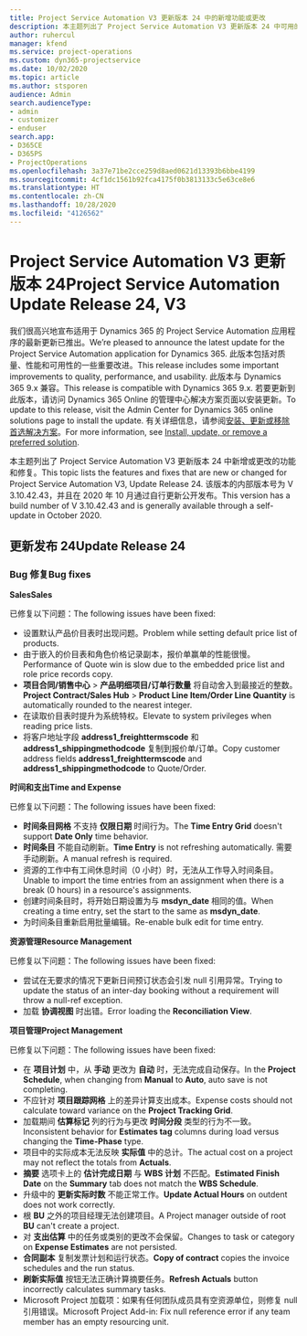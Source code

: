 ```yaml
---
title: Project Service Automation V3 更新版本 24 中的新增功能或更改
description: 本主题列出了 Project Service Automation V3 更新版本 24 中可用的功能和修复。
author: ruhercul
manager: kfend
ms.service: project-operations
ms.custom: dyn365-projectservice
ms.date: 10/02/2020
ms.topic: article
ms.author: stsporen
audience: Admin
search.audienceType:
- admin
- customizer
- enduser
search.app:
- D365CE
- D365PS
- ProjectOperations
ms.openlocfilehash: 3a37e71be2cce259d8aed0621d13393b6bbe4199
ms.sourcegitcommit: 4cf1dc1561b92fca4175f0b3813133c5e63ce8e6
ms.translationtype: HT
ms.contentlocale: zh-CN
ms.lasthandoff: 10/28/2020
ms.locfileid: "4126562"
---
```

# <a name="project-service-automation-update-release-24-v3"></a><span data-ttu-id="e8485-103">Project Service Automation V3 更新版本 24</span><span class="sxs-lookup"><span data-stu-id="e8485-103">Project Service Automation Update Release 24, V3</span></span>

<span data-ttu-id="e8485-104">我们很高兴地宣布适用于 Dynamics 365 的 Project Service Automation 应用程序的最新更新已推出。</span><span class="sxs-lookup"><span data-stu-id="e8485-104">We’re pleased to announce the latest update for the Project Service Automation application for Dynamics 365.</span></span> <span data-ttu-id="e8485-105">此版本包括对质量、性能和可用性的一些重要改进。</span><span class="sxs-lookup"><span data-stu-id="e8485-105">This release includes some important improvements to quality, performance, and usability.</span></span> <span data-ttu-id="e8485-106">此版本与 Dynamics 365 9.x 兼容。</span><span class="sxs-lookup"><span data-stu-id="e8485-106">This release is compatible with Dynamics 365 9.x.</span></span> <span data-ttu-id="e8485-107">若要更新到此版本，请访问 Dynamics 365 Online 的管理中心解决方案页面以安装更新。</span><span class="sxs-lookup"><span data-stu-id="e8485-107">To update to this release, visit the Admin Center for Dynamics 365 online solutions page to install the update.</span></span> <span data-ttu-id="e8485-108">有关详细信息，请参阅[安装、更新或移除首选解决方案](https://docs.microsoft.com/power-platform/admin/install-remove-preferred-solution)。</span><span class="sxs-lookup"><span data-stu-id="e8485-108">For more information, see [Install, update, or remove a preferred solution](https://docs.microsoft.com/power-platform/admin/install-remove-preferred-solution).</span></span>

<span data-ttu-id="e8485-109">本主题列出了 Project Service Automation V3 更新版本 24 中新增或更改的功能和修复。</span><span class="sxs-lookup"><span data-stu-id="e8485-109">This topic lists the features and fixes that are new or changed for Project Service Automation V3, Update Release 24.</span></span> <span data-ttu-id="e8485-110">该版本的内部版本号为 V 3.10.42.43，并且在 2020 年 10 月通过自行更新公开发布。</span><span class="sxs-lookup"><span data-stu-id="e8485-110">This version has a build number of V 3.10.42.43 and is generally available through a self-update in October 2020.</span></span>

## <a name="update-release-24"></a><span data-ttu-id="e8485-111">更新发布 24</span><span class="sxs-lookup"><span data-stu-id="e8485-111">Update Release 24</span></span>

### <a name="bug-fixes"></a><span data-ttu-id="e8485-112">Bug 修复</span><span class="sxs-lookup"><span data-stu-id="e8485-112">Bug fixes</span></span>

<span data-ttu-id="e8485-113">**Sales**</span><span class="sxs-lookup"><span data-stu-id="e8485-113">**Sales**</span></span>

<span data-ttu-id="e8485-114">已修复以下问题：</span><span class="sxs-lookup"><span data-stu-id="e8485-114">The following issues have been fixed:</span></span>

- <span data-ttu-id="e8485-115">设置默认产品价目表时出现问题。</span><span class="sxs-lookup"><span data-stu-id="e8485-115">Problem while setting default price list of products.</span></span>
- <span data-ttu-id="e8485-116">由于嵌入的价目表和角色价格记录副本，报价单赢单的性能很慢。</span><span class="sxs-lookup"><span data-stu-id="e8485-116">Performance of Quote win is slow due to the embedded price list and role price records copy.</span></span>
- <span data-ttu-id="e8485-117">**项目合同/销售中心** > **产品明细项目/订单行数量** 将自动舍入到最接近的整数。</span><span class="sxs-lookup"><span data-stu-id="e8485-117">**Project Contract/Sales Hub** > **Product Line Item/Order Line Quantity** is automatically rounded to the nearest integer.</span></span>
- <span data-ttu-id="e8485-118">在读取价目表时提升为系统特权。</span><span class="sxs-lookup"><span data-stu-id="e8485-118">Elevate to system privileges when reading price lists.</span></span>
- <span data-ttu-id="e8485-119">将客户地址字段 **address1_freighttermscode** 和 **address1_shippingmethodcode** 复制到报价单/订单。</span><span class="sxs-lookup"><span data-stu-id="e8485-119">Copy customer address fields **address1_freighttermscode** and **address1_shippingmethodcode** to Quote/Order.</span></span> 


<span data-ttu-id="e8485-120">**时间和支出**</span><span class="sxs-lookup"><span data-stu-id="e8485-120">**Time and Expense**</span></span>

<span data-ttu-id="e8485-121">已修复以下问题：</span><span class="sxs-lookup"><span data-stu-id="e8485-121">The following issues have been fixed:</span></span>

- <span data-ttu-id="e8485-122">**时间条目网格** 不支持 **仅限日期** 时间行为。</span><span class="sxs-lookup"><span data-stu-id="e8485-122">The **Time Entry Grid** doesn't support **Date Only** time behavior.</span></span>
- <span data-ttu-id="e8485-123">**时间条目** 不能自动刷新。</span><span class="sxs-lookup"><span data-stu-id="e8485-123">**Time Entry** is not refreshing automatically.</span></span> <span data-ttu-id="e8485-124">需要手动刷新。</span><span class="sxs-lookup"><span data-stu-id="e8485-124">A manual refresh is required.</span></span>
- <span data-ttu-id="e8485-125">资源的工作中有工间休息时间（0 小时）时，无法从工作导入时间条目。</span><span class="sxs-lookup"><span data-stu-id="e8485-125">Unable to import the time entries from an assignment when there is a break (0 hours) in a resource's assignments.</span></span>
- <span data-ttu-id="e8485-126">创建时间条目时，将开始日期设置为与 **msdyn_date** 相同的值。</span><span class="sxs-lookup"><span data-stu-id="e8485-126">When creating a time entry, set the start to the same as **msdyn_date**.</span></span>
- <span data-ttu-id="e8485-127">为时间条目重新启用批量编辑。</span><span class="sxs-lookup"><span data-stu-id="e8485-127">Re-enable bulk edit for time entry.</span></span>

<span data-ttu-id="e8485-128">**资源管理**</span><span class="sxs-lookup"><span data-stu-id="e8485-128">**Resource Management**</span></span>

<span data-ttu-id="e8485-129">已修复以下问题：</span><span class="sxs-lookup"><span data-stu-id="e8485-129">The following issues have been fixed:</span></span>

- <span data-ttu-id="e8485-130">尝试在无要求的情况下更新日间预订状态会引发 null 引用异常。</span><span class="sxs-lookup"><span data-stu-id="e8485-130">Trying to update the status of an inter-day booking without a requirement will throw a null-ref exception.</span></span>
- <span data-ttu-id="e8485-131">加载 **协调视图** 时出错。</span><span class="sxs-lookup"><span data-stu-id="e8485-131">Error loading the **Reconciliation View**.</span></span>


<span data-ttu-id="e8485-132">**项目管理**</span><span class="sxs-lookup"><span data-stu-id="e8485-132">**Project Management**</span></span>

<span data-ttu-id="e8485-133">已修复以下问题：</span><span class="sxs-lookup"><span data-stu-id="e8485-133">The following issues have been fixed:</span></span>

- <span data-ttu-id="e8485-134">在 **项目计划** 中，从 **手动** 更改为 **自动** 时，无法完成自动保存。</span><span class="sxs-lookup"><span data-stu-id="e8485-134">In the **Project Schedule**, when changing from **Manual** to **Auto**, auto save is not completing.</span></span>
- <span data-ttu-id="e8485-135">不应针对 **项目跟踪网格** 上的差异计算支出成本。</span><span class="sxs-lookup"><span data-stu-id="e8485-135">Expense costs should not calculate toward variance on the **Project Tracking Grid**.</span></span>
- <span data-ttu-id="e8485-136">加载期间 **估算标记** 列的行为与更改 **时间分段** 类型的行为不一致。</span><span class="sxs-lookup"><span data-stu-id="e8485-136">Inconsistent behavior for **Estimates tag** columns during load versus changing the **Time-Phase** type.</span></span>
- <span data-ttu-id="e8485-137">项目中的实际成本无法反映 **实际值** 中的总计。</span><span class="sxs-lookup"><span data-stu-id="e8485-137">The actual cost on a project may not reflect the totals from **Actuals**.</span></span>
- <span data-ttu-id="e8485-138">**摘要** 选项卡上的 **估计完成日期** 与 **WBS 计划** 不匹配。</span><span class="sxs-lookup"><span data-stu-id="e8485-138">**Estimated Finish Date** on the **Summary** tab does not match the **WBS Schedule**.</span></span>
- <span data-ttu-id="e8485-139">升级中的 **更新实际时数** 不能正常工作。</span><span class="sxs-lookup"><span data-stu-id="e8485-139">**Update Actual Hours** on outdent does not work correctly.</span></span>
- <span data-ttu-id="e8485-140">根 **BU** 之外的项目经理无法创建项目。</span><span class="sxs-lookup"><span data-stu-id="e8485-140">A Project manager outside of root **BU** can't create a project.</span></span>
- <span data-ttu-id="e8485-141">对 **支出估算** 中的任务或类别的更改不会保留。</span><span class="sxs-lookup"><span data-stu-id="e8485-141">Changes to task or category on **Expense Estimates** are not persisted.</span></span>
- <span data-ttu-id="e8485-142">**合同副本** 复制发票计划和运行状态。</span><span class="sxs-lookup"><span data-stu-id="e8485-142">**Copy of contract** copies the invoice schedules and the run status.</span></span>
- <span data-ttu-id="e8485-143">**刷新实际值** 按钮无法正确计算摘要任务。</span><span class="sxs-lookup"><span data-stu-id="e8485-143">**Refresh Actuals** button incorrectly calculates summary tasks.</span></span>
- <span data-ttu-id="e8485-144">Microsoft Project 加载项：如果有任何团队成员具有空资源单位，则修复 null 引用错误。</span><span class="sxs-lookup"><span data-stu-id="e8485-144">Microsoft Project Add-in: Fix null reference error if any team member has an empty resourcing unit.</span></span>

